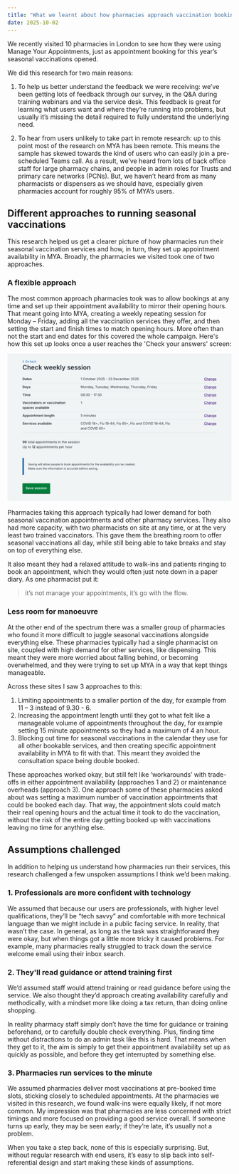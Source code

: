```yaml
---
title: "What we learnt about how pharmacies approach vaccination bookings"
date: 2025-10-02
---
```


We recently visited 10 pharmacies in London to see how they were using Manage Your Appointments, just as appointment booking for this year’s seasonal vaccinations opened. 

We did this research for two main reasons: 

1. To help us better understand the feedback we were receiving: we’ve been getting lots of feedback through our survey, in the Q&A during training webinars and via the service desk. This feedback is great for learning what users want and where they’re running into problems, but usually it’s missing the detail required to fully understand the underlying need. 

2. To hear from users unlikely to take part in remote research: up to this point most of the research on MYA has been remote. This means the sample has skewed towards the kind of users who can easily join a pre-scheduled Teams call. As a result, we’ve heard from lots of back office staff for large pharmacy chains, and people in admin roles for Trusts and primary care networks (PCNs). But, we haven’t heard from as many pharmacists or dispensers as we should have, especially given pharmacies account for roughly 95% of MYA’s users.  

## Different approaches to running seasonal vaccinations
This research helped us get a clearer picture of how pharmacies run their seasonal vaccination services and how, in turn, they set up appointment availability in MYA. Broadly, the pharmacies we visited took one of two approaches. 

### A flexible approach 
The most common approach pharmacies took was to allow bookings at any time and set up their appointment availability to mirror their opening hours. That meant going into MYA, creating a weekly repeating session for Monday – Friday, adding all the vaccination services they offer, and then setting the start and finish times to match opening hours. More often than not the start and end dates for this covered the whole campaign. Here's how this set up looks once a user reaches the 'Check your answers' screen:

![Screenshot of a MYA webpage with the title 'Check weekly session' with the details: 1 October to 23 December 2025, Monday to Friday, 09:30 to 17:30, one vaccinator, 5-minute appointments, COVID and flu vaccinations, 96 total appointments in the session and a save session button at bottom.](MYA-check-answers.png)

Pharmacies taking this approach typically had lower demand for both seasonal vaccination appointments and other pharmacy services. They also had more capacity, with two pharmacists on site at any time, or at the very least two trained vaccinators. This gave them the breathing room to offer seasonal vaccinations all day, while still being able to take breaks and stay on top of everything else. 

It also meant they had a relaxed attitude to walk-ins and patients ringing to book an appointment, which they would often just note down in a paper diary. As one pharmacist put it:
> it’s not manage your appointments, it’s go with the flow. 

### Less room for manoeuvre 
At the other end of the spectrum there was a smaller group of pharmacies who found it more difficult to juggle seasonal vaccinations alongside everything else.  These pharmacies typically had a single pharmacist on site, coupled with high demand for other services, like dispensing. This meant they were more worried about falling behind, or becoming overwhelmed, and they were trying to set up MYA in a way that kept things manageable.  

Across these sites I saw 3 approaches to this: 
1. Limiting appointments to a smaller portion of the day, for example from 11 – 3 instead of 9.30 - 6.
2. Increasing the appointment length until they got to what felt like a manageable volume of appointments throughout the day, for example setting 15 minute appointments so they had a maximum of 4 an hour.
3. Blocking out time for seasonal vaccinations in the calendar they use for all other bookable services, and then creating specific appointment availability in MYA to fit with that. This meant they avoided the consultation space being double booked. 

These approaches worked okay, but still felt like ‘workarounds’ with trade-offs in either appointment availability (approaches 1 and 2) or maintenance overheads (approach 3). One approach some of these pharmacies asked about was setting a maximum number of vaccination appointments that could be booked each day. That way, the appointment slots could match their real opening hours and the actual time it took to do the vaccination, without the risk of the entire day getting booked up with vaccinations leaving no time for anything else. 

## Assumptions challenged
In addition to helping us understand how pharmacies run their services, this research challenged a few unspoken assumptions I think we’d been making.  

### 1. Professionals are more confident with technology 
We assumed that because our users are professionals, with higher level qualifications, they’ll be “tech savvy” and comfortable with more technical language than we might include in a public facing service. In reality, that wasn’t the case. In general, as long as the task was straightforward they were okay, but when things got a little more tricky it caused problems. For example, many pharmacies really struggled to track down the service welcome email using their inbox search. 

### 2. They'll read guidance or attend training first 
We’d assumed staff would attend training or read guidance before using the service. We also thought they’d approach creating availability carefully and methodically, with a mindset more like doing a tax return, than doing online shopping. 

In reality pharmacy staff simply don’t have the time for guidance or training beforehand, or to carefully double check everything. Plus, finding time without distractions to do an admin task like this is hard. That means when they get to it, the aim is simply to get their appointment availability set up as quickly as possible, and before they get interrupted by something else. 

### 3. Pharmacies run services to the minute 
We assumed pharmacies deliver most vaccinations at pre-booked time slots, sticking closely to scheduled appointments. At the pharmacies we visited in this research, we found walk-ins were equally likely, if not more common. My impression was that pharmacies are less concerned with strict timings and more focused on providing a good service overall. If someone turns up early, they may be seen early; if they’re late, it’s usually not a problem. 

When you take a step back, none of this is especially surprising. But, without regular research with end users, it’s easy to slip back into self-referential design and start making these kinds of assumptions. 

